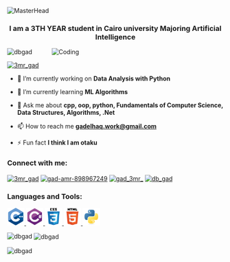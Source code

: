 ![MasterHead](https://github.com/user-attachments/assets/d7a392ae-8999-4336-9033-dea4838f0b68)
<h3 align="center">I am a 3TH YEAR student in Cairo university Majoring Artificial Intelligence</h3>
<img align="right" alt="Coding" width="400" src="https://cdn.myportfolio.com/2fcfcb103788251450a8304378dffded/a62c047f-8369-493c-ab14-71ef51bebc55_rw_1200.gif?h=e8c7ce55b326319eaca316cc1e74518f">

<p align="left"> <img src="https://komarev.com/ghpvc/?username=dbgad&label=Profile%20views&color=0e75b6&style=flat" alt="dbgad" /> </p>

<p align="left"> <a href="https://twitter.com/3mr_gad" target="blank"><img src="https://img.shields.io/twitter/follow/3mr_gad?logo=twitter&style=for-the-badge" alt="3mr_gad" /></a> </p>

- 🔭 I’m currently working on **Data Analysis with Python**

- 🌱 I’m currently learning **ML Algorithms**

- 💬 Ask me about **cpp, oop, python, Fundamentals of Computer Science, Data Structures, Algorithms, .Net**

- 📫 How to reach me **gadelhaq.work@gmail.com**

- ⚡ Fun fact **I think I am otaku**

<h3 align="left">Connect with me:</h3>
<p align="left">
<a href="https://twitter.com/3mr_gad" target="blank"><img align="center" src="https://raw.githubusercontent.com/rahuldkjain/github-profile-readme-generator/master/src/images/icons/Social/twitter.svg" alt="3mr_gad" height="30" width="40" /></a>
<a href="https://linkedin.com/in/gad-amr-898967249" target="blank"><img align="center" src="https://raw.githubusercontent.com/rahuldkjain/github-profile-readme-generator/master/src/images/icons/Social/linked-in-alt.svg" alt="gad-amr-898967249" height="30" width="40" /></a>
<a href="https://instagram.com/gad_3mr_" target="blank"><img align="center" src="https://raw.githubusercontent.com/rahuldkjain/github-profile-readme-generator/master/src/images/icons/Social/instagram.svg" alt="gad_3mr_" height="30" width="40" /></a>
<a href="https://codeforces.com/profile/db_gad" target="blank"><img align="center" src="https://raw.githubusercontent.com/rahuldkjain/github-profile-readme-generator/master/src/images/icons/Social/codeforces.svg" alt="db_gad" height="30" width="40" /></a>
</p>

<h3 align="left">Languages and Tools:</h3>
<p align="left"> <a href="https://www.w3schools.com/cpp/" target="_blank" rel="noreferrer"> <img src="https://raw.githubusercontent.com/devicons/devicon/master/icons/cplusplus/cplusplus-original.svg" alt="cplusplus" width="40" height="40"/> </a> <a href="https://www.w3schools.com/cs/" target="_blank" rel="noreferrer"> <img src="https://raw.githubusercontent.com/devicons/devicon/master/icons/csharp/csharp-original.svg" alt="csharp" width="40" height="40"/> </a> <a href="https://www.w3schools.com/css/" target="_blank" rel="noreferrer"> <img src="https://raw.githubusercontent.com/devicons/devicon/master/icons/css3/css3-original-wordmark.svg" alt="css3" width="40" height="40"/> </a> <a href="https://www.w3.org/html/" target="_blank" rel="noreferrer"> <img src="https://raw.githubusercontent.com/devicons/devicon/master/icons/html5/html5-original-wordmark.svg" alt="html5" width="40" height="40"/> </a> <a href="https://www.python.org" target="_blank" rel="noreferrer"> <img src="https://raw.githubusercontent.com/devicons/devicon/master/icons/python/python-original.svg" alt="python" width="40" height="40"/> </a> </p>

<p><img align="left" src="https://github-readme-stats.vercel.app/api/top-langs?username=dbgad&show_icons=true&locale=en&layout=compact" alt="dbgad" /></p>

<p>&nbsp;<img align="center" src="https://github-readme-stats.vercel.app/api?username=dbgad&show_icons=true&locale=en" alt="dbgad" /></p>

<p><img align="center" src="https://github-readme-streak-stats.herokuapp.com/?user=dbgad&" alt="dbgad" /></p>
